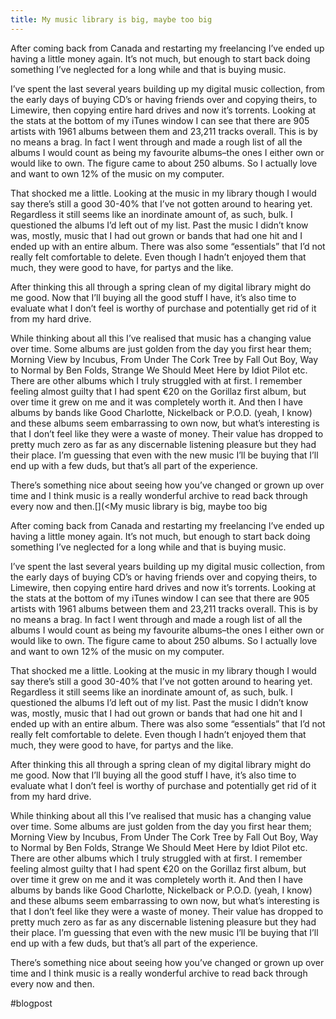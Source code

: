 ```yaml
---
title: My music library is big, maybe too big
---
```


After coming back from Canada and restarting my freelancing I’ve ended up having a little money again. It’s not much, but enough to start back doing something I’ve neglected for a long while and that is buying music.

I’ve spent the last several years building up my digital music collection, from the early days of buying CD’s or having friends over and copying theirs, to Limewire, then copying entire hard drives and now it’s torrents. Looking at the stats at the bottom of my iTunes window I can see that there are 905 artists with 1961 albums between them and 23,211 tracks overall. This is by no means a brag. In fact I went through and made a rough list of all the albums I would count as being my favourite albums–the ones I either own or would like to own. The figure came to about 250 albums. So I actually love and want to own 12% of the music on my computer.

That shocked me a little. Looking at the music in my library though I would say there’s still a good 30-40% that I’ve not gotten around to hearing yet. Regardless it still seems like an inordinate amount of, as such, bulk. I questioned the albums I’d left out of my list. Past the music I didn’t know was, mostly, music that I had out grown or bands that had one hit and I ended up with an entire album. There was also some “essentials” that I’d not really felt comfortable to delete. Even though I hadn’t enjoyed them that much, they were good to have, for partys and the like.

After thinking this all through a spring clean of my digital library might do me good. Now that I’ll buying all the good stuff I have, it’s also time to evaluate what I don’t feel is worthy of purchase and potentially get rid of it from my hard drive.

While thinking about all this I’ve realised that music has a changing value over time. Some albums are just golden from the day you first hear them; Morning View by Incubus, From Under The Cork Tree by Fall Out Boy, Way to Normal by Ben Folds, Strange We Should Meet Here by Idiot Pilot etc. There are other albums which I truly struggled with at first. I remember feeling almost guilty that I had spent €20 on the Gorillaz first album, but over time it grew on me and it was completely worth it. And then I have albums by bands like Good Charlotte, Nickelback or P.O.D. (yeah, I know) and these albums seem embarrassing to own now, but what’s interesting is that I don’t feel like they were a waste of money. Their value has dropped to pretty much zero as far as any discernable listening pleasure but they had their place. I’m guessing that even with the new music I’ll be buying that I’ll end up with a few duds, but that’s all part of the experience.

There’s something nice about seeing how you’ve changed or grown up over time and I think music is a really wonderful archive to read back through every now and then.[](<My music library is big, maybe too big

After coming back from Canada and restarting my freelancing I’ve ended up having a little money again. It’s not much, but enough to start back doing something I’ve neglected for a long while and that is buying music.

I’ve spent the last several years building up my digital music collection, from the early days of buying CD’s or having friends over and copying theirs, to Limewire, then copying entire hard drives and now it’s torrents. Looking at the stats at the bottom of my iTunes window I can see that there are 905 artists with 1961 albums between them and 23,211 tracks overall. This is by no means a brag. In fact I went through and made a rough list of all the albums I would count as being my favourite albums–the ones I either own or would like to own. The figure came to about 250 albums. So I actually love and want to own 12% of the music on my computer.

That shocked me a little. Looking at the music in my library though I would say there’s still a good 30-40% that I’ve not gotten around to hearing yet. Regardless it still seems like an inordinate amount of, as such, bulk. I questioned the albums I’d left out of my list. Past the music I didn’t know was, mostly, music that I had out grown or bands that had one hit and I ended up with an entire album. There was also some “essentials” that I’d not really felt comfortable to delete. Even though I hadn’t enjoyed them that much, they were good to have, for partys and the like.

After thinking this all through a spring clean of my digital library might do me good. Now that I’ll buying all the good stuff I have, it’s also time to evaluate what I don’t feel is worthy of purchase and potentially get rid of it from my hard drive.

While thinking about all this I’ve realised that music has a changing value over time. Some albums are just golden from the day you first hear them; Morning View by Incubus, From Under The Cork Tree by Fall Out Boy, Way to Normal by Ben Folds, Strange We Should Meet Here by Idiot Pilot etc. There are other albums which I truly struggled with at first. I remember feeling almost guilty that I had spent €20 on the Gorillaz first album, but over time it grew on me and it was completely worth it. And then I have albums by bands like Good Charlotte, Nickelback or P.O.D. (yeah, I know) and these albums seem embarrassing to own now, but what’s interesting is that I don’t feel like they were a waste of money. Their value has dropped to pretty much zero as far as any discernable listening pleasure but they had their place. I’m guessing that even with the new music I’ll be buying that I’ll end up with a few duds, but that’s all part of the experience.

There’s something nice about seeing how you’ve changed or grown up over time and I think music is a really wonderful archive to read back through every now and then.

#blogpost

